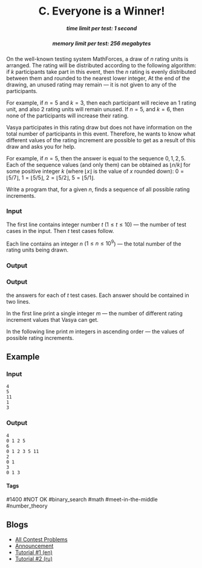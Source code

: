 <h1 style='text-align: center;'> C. Everyone is a Winner!</h1>

<h5 style='text-align: center;'>time limit per test: 1 second</h5>
<h5 style='text-align: center;'>memory limit per test: 256 megabytes</h5>

On the well-known testing system MathForces, a draw of $n$ rating units is arranged. The rating will be distributed according to the following algorithm: if $k$ participants take part in this event, then the $n$ rating is evenly distributed between them and rounded to the nearest lower integer, At the end of the drawing, an unused rating may remain — it is not given to any of the participants.

For example, if $n = 5$ and $k = 3$, then each participant will recieve an $1$ rating unit, and also $2$ rating units will remain unused. If $n = 5$, and $k = 6$, then none of the participants will increase their rating.

Vasya participates in this rating draw but does not have information on the total number of participants in this event. Therefore, he wants to know what different values of the rating increment are possible to get as a result of this draw and asks you for help.

For example, if $n=5$, then the answer is equal to the sequence $0, 1, 2, 5$. Each of the sequence values (and only them) can be obtained as $\lfloor n/k \rfloor$ for some positive integer $k$ (where $\lfloor x \rfloor$ is the value of $x$ rounded down): $0 = \lfloor 5/7 \rfloor$, $1 = \lfloor 5/5 \rfloor$, $2 = \lfloor 5/2 \rfloor$, $5 = \lfloor 5/1 \rfloor$.

Write a program that, for a given $n$, finds a sequence of all possible rating increments.

### Input

The first line contains integer number $t$ ($1 \le t \le 10$) — the number of test cases in the input. Then $t$ test cases follow.

Each line contains an integer $n$ ($1 \le n \le 10^9$) — the total number of the rating units being drawn.

### Output

### Output

 the answers for each of $t$ test cases. Each answer should be contained in two lines.

In the first line print a single integer $m$ — the number of different rating increment values that Vasya can get.

In the following line print $m$ integers in ascending order — the values of possible rating increments.

## Example

### Input


```text
4
5
11
1
3
```
### Output


```text
4
0 1 2 5 
6
0 1 2 3 5 11 
2
0 1 
3
0 1 3 
```


#### Tags 

#1400 #NOT OK #binary_search #math #meet-in-the-middle #number_theory 

## Blogs
- [All Contest Problems](../Codeforces_Round_603_(Div._2).md)
- [Announcement](../blogs/Announcement.md)
- [Tutorial #1 (en)](../blogs/Tutorial_1_(en).md)
- [Tutorial #2 (ru)](../blogs/Tutorial_2_(ru).md)
